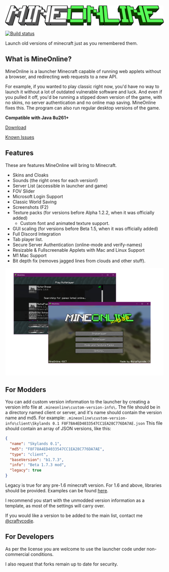 ![logo](mineonlinelogo.png)

[![Build status](https://ci.appveyor.com/api/projects/status/hd3fpaffd9qqqx6d?branch=main&svg=true)](https://ci.appveyor.com/project/craftycodie/mineonline)

Launch old versions of minecraft just as you remembered them.

## What is MineOnline?
MineOnline is a launcher Minecraft capable of running web applets without a browser, and redirecting web requests to a new API.

For example, if you wanted to play classic right now, you'd have no way to launch it without a lot of outdated vulnerable software and luck. And even if you pulled it off, you'd be running a stipped down version of the game, with no skins, no server authentication and no online map saving. MineOnline fixes this. The program can also run regular desktop versions of the game.

**Compatible with Java 8u261+**

[Download](https://github.com/craftycodie/MineOnline/releases/latest)

[Known Issues](https://github.com/craftycodie/MineOnline/discussions/300)

## Features
These are features MineOnline will bring to Minecraft.

- Skins and Cloaks
- Sounds (the right ones for each version!)
- Server List (accessible in launcher and game)
- FOV Slider
- Microsoft Login Support
- Classic World Saving
- Screenshots (F2)
- Texture packs (for versions before Alpha 1.2.2, when it was officially added)
  - Custom font and animated texture support.
- GUI scaling (for versions before Beta 1.5, when it was officially added)
- Full Discord Integration
- Tab player list.
- Secure Server Authentication (online-mode and verify-names)
- Resizable & Fullscreenable Applets with Mac and Linux Support
- M1 Mac Support
- Bit depth fix (removes jagged lines from clouds and other stuff).

![launcher](launcherdemo.png)

## For Modders
You can add custom version information to the launcher by creating a version info file at `.mineonline\custom-version-info\`.
The file should be in a directory named client or server, and it's name should contain the version name and md5.
For example:
`.mineonline\custom-version-info\client\Skylands 0.1 F8F78A4ED4033547CC1EA28C776DA7AE.json`
This file should contain an array of JSON versions, like this:

```json
{ 
  "name": "Skylands 0.1", 
  "md5": "F8F78A4ED4033547CC1EA28C776DA7AE", 
  "type": "client",
  "baseVersion": "b1.7.3",
  "info": "Beta 1.7.3 mod",
  "legacy": true
}
```

Legacy is true for any pre-1.6 minecraft version.
For 1.6 and above, libraries should be provided. Examples can be found [here](https://github.com/craftycodie/MineOnline/blob/master/res/version-info/client/).

I recommend you start with the unmodded version information as a template, as most of the settings will carry over.

If you would like a version to be added to the main list, contact me [@craftycodie](github.com/craftycodie/).

## For Developers
As per the license you are welcome to use the launcher code under non-commercial conditions.

I also request that forks remain up to date for security.

